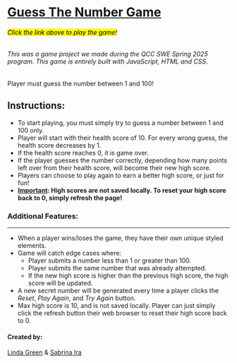 # [Guess The Number Game](https://sabrinaira.github.io/guess-the-number/)

###### <mark>Click the link above to play the game!</mark>

###### This was a game project we made during the QCC SWE Spring 2025 program. This game is entirely built with JavaScript, HTML and CSS.

Player must guess the number between 1 and 100! <br>

## Instructions:

- To start playing, you must simply try to guess a number between 1 and 100 only.
- Player will start with their health score of 10. For every wrong guess, the health score decreases by 1.
- If the health score reaches 0, it is game over.
- If the player guesses the number correctly, depending how many points left over from their health score, will become their new high score.
- Players can choose to play again to earn a better high score, or just for fun!
- <b> <u>Important</u>: High scores are not saved locally. To reset your high score back to 0, simply refresh the page! </b>

### Additional Features:

---
- When a player wins/loses the game, they have their own unique styled elements.
- Game will catch edge cases where:
  - Player submits a number less than 1 or greater than 100.
  - Player submits the same number that was already attempted.
  - If the new high score is higher than the previous high score, the high score will be updated.
- A new secret number will be generated every time a player clicks the *Reset*, *Play Again*, and *Try Again* button.
- Max high score is 10, and is not saved locally. Player can just simply click the refresh button their web browser to reset their high score back to 0.

#### Created by:

[Linda Green](https://github.com/rtpstp748) &
[Sabrina Ira](https://github.com/sabrinaira)

